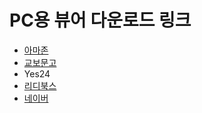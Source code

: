 # PC용 뷰어 다운로드 링크

* [아마존](https://www.amazon.com/kindle-dbs/fd/kcp)
* [교보문고](http://image.kyobobook.co.kr/download/elibrary/b2c/KyoboeBook_Setup.exe)
* Yes24
* [리디북스](https://ridibooks.com/support/app/download)
* [네이버](https://series.naver.com/booksviewer/html/nstore/epub_install_guide.htm)
